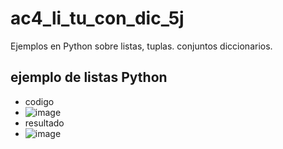 # ac4_li_tu_con_dic_5j
Ejemplos en Python sobre listas, tuplas. conjuntos diccionarios.
## ejemplo de listas Python
- codigo
- ![image](https://github.com/user-attachments/assets/6fce317e-97bd-4866-aa23-8bb9ef76244c)
- resultado
- ![image](https://github.com/user-attachments/assets/4f99d28e-f80e-4b64-8c79-5070d4fba7bd)

